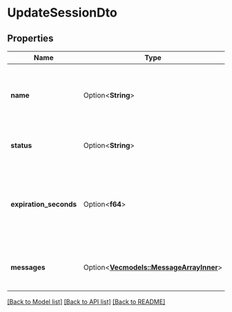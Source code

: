 # UpdateSessionDto

## Properties

Name | Type | Description | Notes
------------ | ------------- | ------------- | -------------
**name** | Option<**String**> | This is the new name for the session. Maximum length is 40 characters. | [optional]
**status** | Option<**String**> | This is the new status for the session. | [optional]
**expiration_seconds** | Option<**f64**> | Session expiration time in seconds. Defaults to 24 hours (86400 seconds) if not set. | [optional]
**messages** | Option<[**Vec<models::MessageArrayInner>**](MessageArray_inner.md)> | This is the updated array of chat messages. | [optional]

[[Back to Model list]](../README.md#documentation-for-models) [[Back to API list]](../README.md#documentation-for-api-endpoints) [[Back to README]](../README.md)



